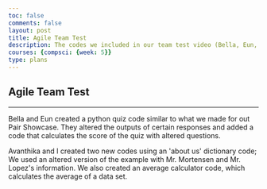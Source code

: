 ```yaml
---
toc: false
comments: false
layout: post
title: Agile Team Test
description: The codes we included in our team test video (Bella, Eun, Avanthika, Lakshanya)
courses: {compsci: {week: 5}}
type: plans
---
```


## Agile Team Test

---

Bella and Eun created a python quiz code similar to what we made for out Pair Showcase. They altered the outputs of certain responses and added a code that calculates the score of the quiz with altered questions.

Avanthika and I created two new codes using an 'about us' dictionary code; We used an altered version of the example with Mr. Mortensen and Mr. Lopez's information. We also created an average calculator code, which calculates the average of a data set.